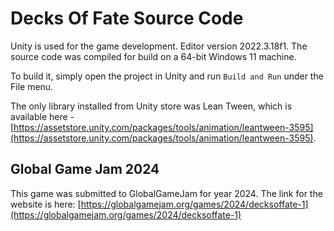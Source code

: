 # Decks Of Fate Source Code

Unity is used for the game development. Editor version 2022.3.18f1. The source code was compiled for build on a 64-bit Windows 11 machine.

To build it, simply open the project in Unity and run `Build and Run` under the File menu.

The only library installed from Unity store was Lean Tween, which is available here - [https://assetstore.unity.com/packages/tools/animation/leantween-3595](https://assetstore.unity.com/packages/tools/animation/leantween-3595).

## Global Game Jam 2024

This game was submitted to GlobalGameJam for year 2024. The link for the website is here: [https://globalgamejam.org/games/2024/decksoffate-1](https://globalgamejam.org/games/2024/decksoffate-1)
